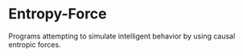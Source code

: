 Entropy-Force
=============

Programs attempting to simulate intelligent behavior by using causal entropic forces.
